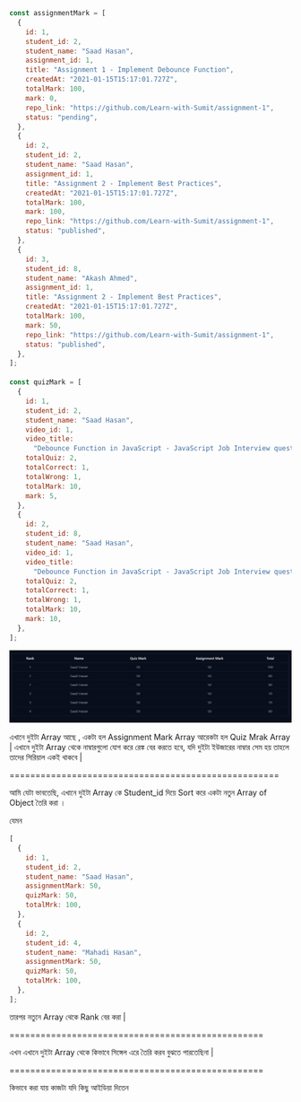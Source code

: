 ```javascript
const assignmentMark = [
  {
    id: 1,
    student_id: 2,
    student_name: "Saad Hasan",
    assignment_id: 1,
    title: "Assignment 1 - Implement Debounce Function",
    createdAt: "2021-01-15T15:17:01.727Z",
    totalMark: 100,
    mark: 0,
    repo_link: "https://github.com/Learn-with-Sumit/assignment-1",
    status: "pending",
  },
  {
    id: 2,
    student_id: 2,
    student_name: "Saad Hasan",
    assignment_id: 1,
    title: "Assignment 2 - Implement Best Practices",
    createdAt: "2021-01-15T15:17:01.727Z",
    totalMark: 100,
    mark: 100,
    repo_link: "https://github.com/Learn-with-Sumit/assignment-1",
    status: "published",
  },
  {
    id: 3,
    student_id: 8,
    student_name: "Akash Ahmed",
    assignment_id: 1,
    title: "Assignment 2 - Implement Best Practices",
    createdAt: "2021-01-15T15:17:01.727Z",
    totalMark: 100,
    mark: 50,
    repo_link: "https://github.com/Learn-with-Sumit/assignment-1",
    status: "published",
  },
];

const quizMark = [
  {
    id: 1,
    student_id: 2,
    student_name: "Saad Hasan",
    video_id: 1,
    video_title:
      "Debounce Function in JavaScript - JavaScript Job Interview question",
    totalQuiz: 2,
    totalCorrect: 1,
    totalWrong: 1,
    totalMark: 10,
    mark: 5,
  },
  {
    id: 2,
    student_id: 8,
    student_name: "Saad Hasan",
    video_id: 1,
    video_title:
      "Debounce Function in JavaScript - JavaScript Job Interview question",
    totalQuiz: 2,
    totalCorrect: 1,
    totalWrong: 1,
    totalMark: 10,
    mark: 10,
  },
];
```

<p align="center">
  <img src="./problem.png" alt="Size Limit CLI" width="738">
</p>

এখানে দুইটা Array আছে , একটা হল Assignment Mark Array আরেকটা হল Quiz Mrak Array |
এখানে দুইটা Array থেকে নাম্বারগুলো যোগ করে রেঙ্ক বের করতে হবে, যদি দুইটা ইউজারের নাম্বার সেম হয় তাহলে তাদের সিরিয়াল একই থাকবে |

====================================================

আমি যেটা ভাবতেছি, এখানে দুইটা Array কে Student_id দিয়ে Sort করে একটা নতুন Array of Object তৈরি করা ।

যেমন

```javascript
[
  {
    id: 1,
    student_id: 2,
    student_name: "Saad Hasan",
    assignmentMark: 50,
    quizMark: 50,
    totalMrk: 100,
  },
  {
    id: 2,
    student_id: 4,
    student_name: "Mahadi Hasan",
    assignmentMark: 50,
    quizMark: 50,
    totalMrk: 100,
  },
];
```

তারপর নতুনে Array থেকে Rank বের করা |

=================================================

এখন এখানে দুইটা Array থেকে কিভাবে সিঙ্গেল এরে তৈরি করব বুঝতে পারতেছিনা |

=================================================

কিভাবে করা যায় কাজটা যদি কিছু আইডিয়া দিতেন
